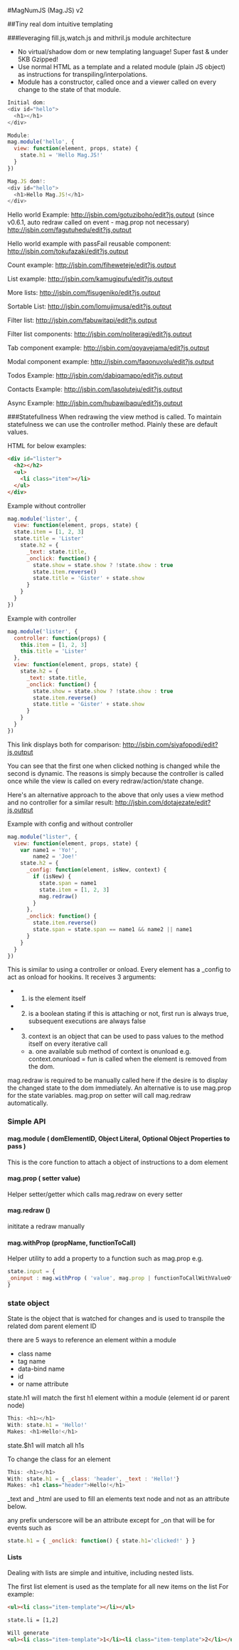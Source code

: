 #MagNumJS (Mag.JS) v2

##Tiny real dom intuitive templating

###leveraging fill.js,watch.js and mithril.js module architecture

* No virtual/shadow dom or new templating language! Super fast & under 5KB Gzipped!
* Use normal HTML as a template and a related module (plain JS object) as instructions for transpiling/interpolations.
* Module has a constructor, called once and a viewer called on every change to the state of that module.

```javascript
Initial dom:
<div id="hello">
  <h1></h1>
</div>

Module:
mag.module('hello', {
  view: function(element, props, state) {
    state.h1 = 'Hello Mag.JS!'
  }
})

Mag.JS dom!:
<div id="hello">
  <h1>Hello Mag.JS!</h1>
</div>
```
Hello world Example:
http://jsbin.com/gotuziboho/edit?js,output
(since v0.6.1, auto redraw called on event - mag.prop not necessary) 
http://jsbin.com/fagutuhedu/edit?js,output

Hello world example with passFail reusable component:
http://jsbin.com/tokufazaki/edit?js,output

Count example:
http://jsbin.com/fiheweteje/edit?js,output

List example: 
http://jsbin.com/kamugipufu/edit?js,output

More lists: 
http://jsbin.com/fisugeniko/edit?js,output

Sortable List:
http://jsbin.com/lomujimusa/edit?js,output

Filter list:
http://jsbin.com/fabuwitapi/edit?js,output

Filter list components:
http://jsbin.com/noliteragi/edit?js,output

Tab component example:
http://jsbin.com/qoyavejama/edit?js,output

Modal component example:
http://jsbin.com/faqonuvolu/edit?js,output

Todos Example: 
http://jsbin.com/dabiqamapo/edit?js,output

Contacts Example:
http://jsbin.com/lasoluteju/edit?js,output

Async Example:
http://jsbin.com/hubawibaqu/edit?js,output

###Statefullness
When redrawing the view method is called.
To maintain statefulness we can use the controller method.
Plainly these are default values.

HTML for below examples:
```html
<div id="lister">
  <h2></h2>
  <ul>
    <li class="item"></li>
  </ul>
</div>
```

Example without controller
```javascript
mag.module('lister', {
  view: function(element, props, state) {
  state.item = [1, 2, 3]
  state.title = 'Lister'
    state.h2 = {
      _text: state.title,
      _onclick: function() {
        state.show = state.show ? !state.show : true
        state.item.reverse()
        state.title = 'Gister' + state.show
      }
    }
  }
})
```
Example with controller
```javascript
mag.module('lister', {
  controller: function(props) {
    this.item = [1, 2, 3]
    this.title = 'Lister'
  },
  view: function(element, props, state) {
    state.h2 = {
      _text: state.title,
      _onclick: function() {
        state.show = state.show ? !state.show : true
        state.item.reverse()
        state.title = 'Gister' + state.show
      }
    }
  }
})
```

This link displays both for comparison:
http://jsbin.com/siyafopodi/edit?js,output

You can see that the first one when clicked nothing is changed while the second is dynamic.
The reasons is simply because the controller is called once while the view is called on every redraw/action/state change.

Here's an alternative approach to the above that only uses a view method and no controller for a similar result:
http://jsbin.com/dotajezate/edit?js,output

Example with config and without controller 

```javascript
mag.module("lister", {
  view: function(element, props, state) {
    var name1 = 'Yo!',
        name2 = 'Joe!'
    state.h2 = {
      _config: function(element, isNew, context) {
        if (isNew) {
          state.span = name1
          state.item = [1, 2, 3]
          mag.redraw()
        }
      },
      _onclick: function() {
        state.item.reverse()
        state.span = state.span == name1 && name2 || name1
      }
    }
  }
})
```
This is similar to using a controller or onload.
Every element has a _config to act as onload for hookins.
It receives 3 arguments:
* 1. is the element itself
* 2. is a boolean stating if this is attaching or not, first run is always true, subsequent executions are always false
* 3. context is an object that can be used to pass values to the method itself on every iterative call
  - a. one available sub method of context is onunload e.g. context.onunload = fun is called when the element is removed from the dom.

mag.redraw is required to be manually called here if the desire is to display the changed state to the dom immediately.
An alternative is to use mag.prop for the state variables. mag.prop on setter will call mag.redraw automatically.

### Simple API

#### mag.module ( domElementID, Object Literal, Optional Object Properties to pass )
This is the core function to attach a object of instructions to a dom element

#### mag.prop ( setter value)
Helper setter/getter which calls mag.redraw on every setter

#### mag.redraw ()
inititate a redraw manually

#### mag.withProp (propName, functionToCall)
Helper utility to add a property to a function such as mag.prop
e.g. 
```javascript
state.input = { 
_oninput : mag.withProp ( 'value', mag.prop | functionToCallWithValueOfPropAsFirstArgument )
}
```

### state object

State is the object that is watched for changes and is used to transpile the related dom parent element ID

there are 5 ways to reference an element within a module
* class name
* tag name
* data-bind name
* id
* or name attribute

state.h1 will match the first h1 element within a module (element id or parent node)

```javascript
This: <h1></h1>
With: state.h1 = 'Hello!'
Makes: <h1>Hello!</h1>
```

state.$h1 will match all h1s

To change the class for an element

```javascript
This: <h1></h1>
With: state.h1 = { _class: 'header', _text : 'Hello!'} 
Makes: <h1 class="header">Hello!</h1>
```
_text and _html are used to fill an elements text node and not as an attribute below.

any prefix underscore will be an attribute except for _on that will be for events such as 
```javascript
state.h1 = { _onclick: function() { state.h1='clicked!' } } 
```

#### Lists

Dealing with lists are simple and intuitive, including nested lists.

The first list element is used as the template for all new items on the list
For example:
```html
<ul><li class="item-template"></li></ul>

state.li = [1,2]

Will generate
<ul><li class="item-template">1</li><li class="item-template">2</li></ul>
```
